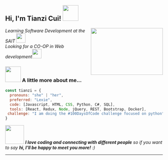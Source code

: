 <h2> Hi, I'm Tianzi Cui! <img src="https://media.giphy.com/media/mGcNjsfWAjY5AEZNw6/giphy.gif" width="50"></h2>
<img align='right' src="https://myqqjd.com/wp-content/uploads/2021/06/20210606152103695.gif" width="230" height="150">
<p><em>Learning Software Development at the SAIT <img src="https://media.giphy.com/media/fYSnHlufseco8Fh93Z/giphy.gif" width="30"></br>Looking for a CO-OP in Web development<img src="https://media.giphy.com/media/WUlplcMpOCEmTGBtBW/giphy.gif" width="30"> 
</em></p>

### <img src="https://media.giphy.com/media/VgCDAzcKvsR6OM0uWg/giphy.gif" width="50"> A little more about me...  

```javascript
const tianzi = {
  pronouns: "she" | "her",
  preferred: "Lexie",
  code: [Javascript, HTML, CSS, Python, C#, SQL],
  tools: [React, Redux, Node, jQuery, REST, Bootstrap, Docker],
 challenge: "I am doing the #100DaysOfCode challenge focused on python"
}
```
<img src="https://media0.giphy.com/media/c76IJLufpNwSULPk77/giphy.gif?cid=790b76113dl69r1c8jtt4wzbjjw9z2y55kawh8cpng95tfkt&ep=v1_gifs_search&rid=giphy.gif&ct=g" width="60"> <em><b>I love coding and connecting with different people</b> so if you want to say <b>hi, I'll be happy to meet you more!</b> :)</em>

---
